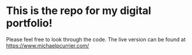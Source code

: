 # This is the repo for my digital portfolio!

Please feel free to look through the code. The live version can be found at https://www.michaelpcurrier.com/


